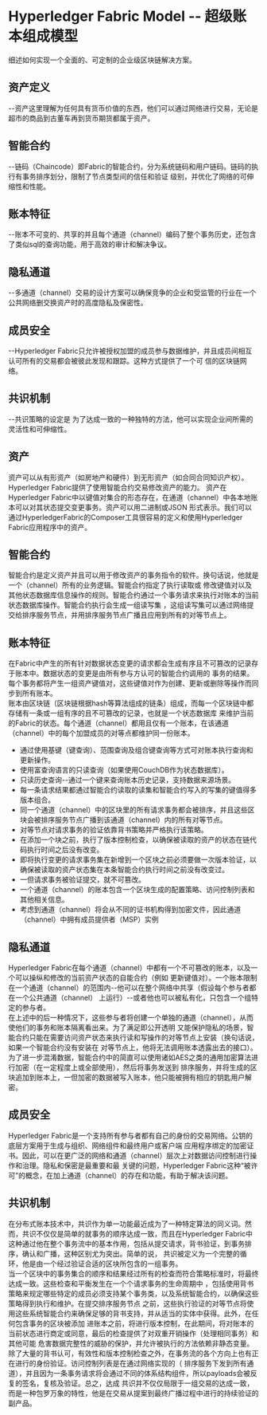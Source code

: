 # Hyperledger Fabric Model -- 超级账本组成模型
细述如何实现一个全面的、可定制的企业级区块链解决方案。<br/>
## 资产定义
--资产这里理解为任何具有货币价值的东西，他们可以通过网络进行交易，无论是超市的商品到古董车再到货币期货都属于资产。<br/>
## 智能合约
--链码（Chaincode）即Fabric的智能合约，分为系统链码和用户链码。链码的执行有事务排序划分，限制了节点类型间的信任和验证
级别，并优化了网络的可伸缩性和性能。<br/>
## 账本特征
--账本不可变的、共享的并且每个通道（channel）编码了整个事务历史，还包含了类似sql的查询功能，用于高效的审计和解决争议。<br/>
## 隐私通道
--多通道（channel）交易的设计方案可以确保竞争的企业和受监管的行业在一个公共网络删交换资产时的高度隐私及保密性。<br/>
## 成员安全
--Hyperledger Fabric只允许被授权加盟的成员参与数据维护，并且成员间相互认可所有的交易都会被彼此发现和跟踪。这种方式提供了一个可
信的区块链网络。<br/>
## 共识机制
--共识策略的设定是 为了达成一致的一种独特的方法，他可以实现企业间所需的灵活性和可伸缩性。<br/>
## 资产
资产可以从有形资产（如房地产和硬件）到无形资产（如合同合同知识产权）。Hyperledger Fabric提供了使用智能合约交易修改资产的能力。
资产在Hyperledger Fabric中以键值对集合的形态存在，在通道（channel）中各本地账本可以对其状态提交变更事务。资产可以用二进制或JSON
形式表示。我们可以通过HyperledgerFabric的Composer工具很容易的定义和使用Hyperledger Fabric应用程序中的资产。<br/>
## 智能合约
智能合约是定义资产并且可以用于修改资产的事务指令的软件。换句话说，他就是一个（channel）所有的业务逻辑。智能合约指定了执行读取或
修改键值对以及其他状态数据库信息操作的规则。智能合约通过一个事务请求来执行对账本的当前状态数据库操作。智能合约执行会生成一组读写集
，这组读写集可以通过网络提交给排序服务节点，并用排序服务节点广播且应用到所有的对等节点上。<br/>
## 账本特征
在Fabric中产生的所有针对数据状态变更的请求都会生成有序且不可篡改的记录存于账本中。数据状态的变更是由所有参与方认可的智能合约调用的
事务的结果。每个事务都将产生一组资产键值对，这些键值对作为创建、更新或删除等操作而同步到所有账本。<br/>
账本由区块链（区块链根据hash等算法组成的链条）组成，而每一个区块链中都存储有一条或一组有序的且不可篡改的记录，也就是一个状态数据库
来维护当前的Fabric的状态。每个通道（channel）都用且仅有一个账本，在该通道（channel）中的每个加盟成员的对等点都维护同一份账本。<br/>
* 通过使用基键（键查询）、范围查询及组合键查询等方式可对账本执行查询和更新操作。
* 使用富查询语言的只读查询（如果使用CouchDB作为状态数据库）。
* 只读历史查询--通过一个键来查询账本历史记录，支持数据来源场景。
* 每一条请求结果都通过智能合约读取的读集和智能合约写入的写集的键值得多版本组合。
* 同一个通道（channel）中的区块里的所有请求事务都会被排序，并且这些区块会被排序服务节点广播到该通道（channel）内的所有对等节点。
* 对等节点对请求事务的验证依靠背书策略并严格执行该策略。
* 在添加一个块之前，执行了版本控制检查，以确保被读取的资产的状态在链代码执行时间之后没有改变。
* 即将执行变更的请求事务集在新增到一个区块之前必须要做一次版本验证，以确保被读取的资产状态集在本条智能合约执行时间之前没有改变过。
* 一但请求事务被验证提交，就不可篡改。
* 一个通道（channel）的账本包含一个区块生成的配置策略、访问控制列表和其他相关信息。
* 考虑到通道（channel）将会从不同的证书机构得到加密文件，因此通道（channel）中拥有成员提供者（MSP）实例
## 隐私通道
Hyperledger Fabric在每个通道（channel）中都有一个不可篡改的账本，以及一个可以操纵和修改的当前资产状态的自能合约（例如
更新键值对）。一个账本限制在一个通道（channel）的范围内--他可以在整个网络中共享（假设每个参与者都在一个公共通道（channel）
上运行）--或者他也可以被私有化，只包含一个组特定的参与者。<br/>
在上述中的后一种情况下，这些参与者将创建一个单独的通道（channel），从而使他们的事务和账本隔离看出来。为了满足即公开透明
又能保护隐私的场景，智能合约只能在需要访问资产状态来执行读和写操作的对等节点上安装（换句话说，如果一个智能合约没有安装在
对等节点上，他将无法调用账本透露出去的接口）。<br/>
为了进一步混淆数据，智能合约中的简直可以使用诸如AES之类的通用加密算法进行加密（在一定程度上或全部使用），然后将事务发送到
排序服务，并将生成的区块追加到账本上，一但加密的数据被写入账本，他只能被拥有相应的钥匙用户解密。<br/>
## 成员安全
Hyperledger Fabric是一个支持所有参与者都有自己的身份的交易网络。公钥的底层方案用于生成与组织、网络组件和最终用户或客户端
应用程序绑定的加密证书。因此，可以在更广泛的网络和通道（channel）层次上对数据访问控制进行操作和治理。隐私和保密是最重要和最
关键的问题，Hyperledger Fabric这种“被许可”的概念，在加上通道（channel）的存在和功能，有助于解决该问题。<br/>
## 共识机制
在分布式账本技术中，共识作为单一功能最近成为了一种特定算法的同义词。然而，共识不仅仅是简单的就事务的顺序达成一致，而且在Hyperledger
 Fabric中这种通过他在整个事务流中的基本作用，包括从提交请求，背书验证，到事务排序，确认和广播，这种区别尤为突出。简单的说，
共识被定义为一个完整的循环，他是由一个经过验证合适的区块所包含的一组事务。<br/>
当一个区块中的事务集合的顺序和结果经过所有的检查而符合策略标准时，将最终达成一致。这些检查和平衡发生在一个个请求事务的生命周期中
，包括使用背书策略来规定哪些特定的成员必须支持某个事务类，以及系统智能合约，以确保这些策略得到执行和维护。在提交排序服务节点
之前，这些执行验证的对等节点将使用这些系统智能合约来确保足够的背书支持，并从适当的实体中获得。此外，在任何包含事务的区块被添加
进账本之前，将进行版本控制，在此期间，将对账本的当前状态进行商定或同意，最后的检查提供了对双重开销操作（处理相同事务）和其他可能
危害数据完整性的威胁的保护，并允许被执行的方法依赖非静态变量。<br/>
除了大量的背书认可，有效性和版本控制检查之外，在事务流的各个方向上也有正在进行的身份验证。访问控制列表是在通过网络实现的（
排序服务下发到所有通道），并且因为一条事务请求将会通过不同的体系结构组件，所以payloads会被反复的签名，复核及验证。总之，达成
共识并不仅仅局限于一组交易的达成一致，而是一种包罗万象的特性，他是在交易从提案到最终广播过程中进行的持续验证的副产品。
